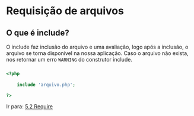 # Requisição de arquivos

## O que é include?

O include faz inclusão do arquivo e uma avaliação, logo após a inclusão, o arquivo se torna
disponível na nossa aplicação. Caso o arquivo não exista, nos retornar um erro `WARNING` do 
construtor include.

###

```php
<?php
    
    include 'arquivo.php';

?>
```

Ir para: [5.2 Require](2-require.md)